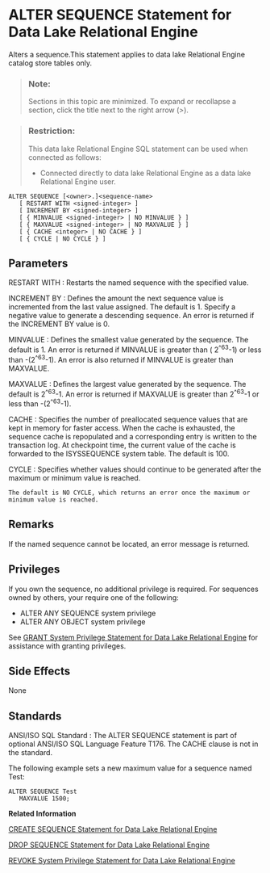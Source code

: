 <!-- loio3be43c996c5f1014a512d60a08c26481 -->

# ALTER SEQUENCE Statement for Data Lake Relational Engine

Alters a sequence.This statement applies to data lake Relational Engine catalog store tables only. 



> ### Note:  
> Sections in this topic are minimized. To expand or recollapse a section, click the title next to the right arrow \(*\>*\).



> ### Restriction:  
> This data lake Relational Engine SQL statement can be used when connected as follows:
> 
> -   Connected directly to data lake Relational Engine as a data lake Relational Engine user.



```
ALTER SEQUENCE [<owner>.]<sequence-name>
   [ RESTART WITH <signed-integer> ]
   [ INCREMENT BY <signed-integer> ]
   [ { MINVALUE <signed-integer> | NO MINVALUE } ]
   [ { MAXVALUE <signed-integer> | NO MAXVALUE } ]
   [ { CACHE <integer> | NO CACHE } ]
   [ { CYCLE | NO CYCLE } ]
```



## Parameters

 RESTART WITH
 :   Restarts the named sequence with the specified value.

  INCREMENT BY
 :   Defines the amount the next sequence value is incremented from the last value assigned. The default is 1. Specify a negative value to generate a descending sequence. An error is returned if the INCREMENT BY value is 0.

  MINVALUE
 :   Defines the smallest value generated by the sequence. The default is 1. An error is returned if MINVALUE is greater than \( 2<sup>^63</sup>-1\) or less than -\(2<sup>^63</sup>-1\). An error is also returned if MINVALUE is greater than MAXVALUE.

  MAXVALUE
 :   Defines the largest value generated by the sequence. The default is 2<sup>^63</sup>-1. An error is returned if MAXVALUE is greater than 2<sup>^63</sup>-1 or less than -\(2<sup>^63</sup>-1\).

  CACHE
 :   Specifies the number of preallocated sequence values that are kept in memory for faster access. When the cache is exhausted, the sequence cache is repopulated and a corresponding entry is written to the transaction log. At checkpoint time, the current value of the cache is forwarded to the ISYSSEQUENCE system table. The default is 100.

  CYCLE
 :   Specifies whether values should continue to be generated after the maximum or minimum value is reached.

    The default is NO CYCLE, which returns an error once the maximum or minimum value is reached.

 

## Remarks

If the named sequence cannot be located, an error message is returned.



<a name="loio3be43c996c5f1014a512d60a08c26481__section_x1b_hhz_m2b"/>

## Privileges

If you own the sequence, no additional privilege is required. For sequences owned by others, your require one of the following:

-   ALTER ANY SEQUENCE system privilege
-   ALTER ANY OBJECT system privilege

See [GRANT System Privilege Statement for Data Lake Relational Engine](grant-system-privilege-statement-for-data-lake-relational-engine-a3dfcb0.md) for assistance with granting privileges. 



## Side Effects

None



## Standards

 ANSI/ISO SQL Standard
 :   The ALTER SEQUENCE statement is part of optional ANSI/ISO SQL Language Feature T176. The CACHE clause is not in the standard.

 

The following example sets a new maximum value for a sequence named Test:

```
ALTER SEQUENCE Test 
   MAXVALUE 1500;
```

**Related Information**  


[CREATE SEQUENCE Statement for Data Lake Relational Engine](create-sequence-statement-for-data-lake-relational-engine-3be47d4.md "Creates a sequence that can be used to generate primary key values that are unique across multiple tables, and for generating default values for a table. This statement applies to data lake Relational Engine catalog store tables only.")

[DROP SEQUENCE Statement for Data Lake Relational Engine](drop-sequence-statement-for-data-lake-relational-engine-3be48e5.md "Drops a sequence. This statement applies to data lake Relational Engine catalog store tables only.")

[REVOKE System Privilege Statement for Data Lake Relational Engine](revoke-system-privilege-statement-for-data-lake-relational-engine-a3eadda.md "Removes specific system privileges from specific users and the right to administer the privilege.")

